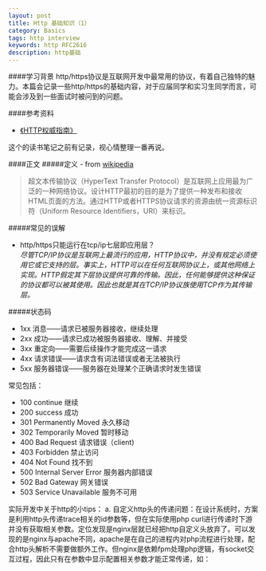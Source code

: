 ```yaml
---
layout: post
title: Http 基础知识（1）
category: Basics
tags: http interview
keywords: http RFC2616
description: http基础
---
```


####学习背景
http/https协议是互联网开发中最常用的协议，有着自己独特的魅力。本篇会记录一些http/https的基础内容，对于应届同学和实习生同学而言，可能会涉及到一些面试时被问到的问题。

####参考资料  

- [《HTTP权威指南》](https://book.douban.com/subject/10746113/)

这个的读书笔记之前有记录，视心情整理一番再说。

####正文
#####定义 - from [wikipedia](https://zh.wikipedia.org/wiki/%E8%B6%85%E6%96%87%E6%9C%AC%E4%BC%A0%E8%BE%93%E5%8D%8F%E8%AE%AE)
> 超文本传输协议（HyperText Transfer Protocol）是互联网上应用最为广泛的一种网络协议。设计HTTP最初的目的是为了提供一种发布和接收HTML页面的方法。通过HTTP或者HTTPS协议请求的资源由统一资源标识符（Uniform Resource Identifiers，URI）来标识。

#####常见的误解
- http/https只能运行在tcp/ip七层即应用层？  
*尽管TCP/IP协议是互联网上最流行的应用，HTTP协议中，并没有规定必须使用它或它支持的层。事实上，HTTP可以在任何互联网协议上，或其他网络上实现。HTTP假定其下层协议提供可靠的传输。因此，任何能够提供这种保证的协议都可以被其使用。因此也就是其在TCP/IP协议族使用TCP作为其传输层。*

#####状态码
- 1xx 消息——请求已被服务器接收，继续处理
- 2xx 成功——请求已成功被服务器接收、理解、并接受
- 3xx 重定向——需要后续操作才能完成这一请求
- 4xx 请求错误——请求含有词法错误或者无法被执行
- 5xx 服务器错误——服务器在处理某个正确请求时发生错误

常见包括：

- 100 continue 继续
- 200 success 成功
- 301 Permanently Moved 永久移动
- 302 Temporarily Moved 暂时移动
- 400 Bad Request 请求错误（client)
- 403 Forbidden 禁止访问
- 404 Not Found 找不到
- 500 Internal Server Error 服务器内部错误
- 502 Bad Gateway 网关错误
- 503 Service Unavailable 服务不可用

实际开发中关于http的小tips：
a. 自定义http头的传递问题：在设计系统时，方案是利用http头传递trace相关的id参数等，但在实际使用php curl进行传递时下游并没有获取相关参数。定位发现是nginx层就已经把http自定义头放弃了。可以发现的是nginx与apache不同，apache是在自己的进程内对php流程进行处理，配合http头解析不需要做额外工作。但nginx是依赖fpm处理php逻辑，有socket交互过程，因此只有在参数中显示配置相关参数才能正常传递，如：











 

